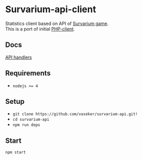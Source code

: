 # Survarium-api-client

Statistics client based on API of [Survarium game](http://survarium.com).  
This is a port of initial [PHP-client](https://github.com/PhpSurvarium/SurvariumAPI).

## Docs
[API handlers](http://vaseker.github.io/survarium-api/docs/global.html)

## Requirements
* `nodejs >= 4`

## Setup
* `git clone https://github.com/vaseker/survarium-api.git!`
* `cd survarium-api`
* `npm run deps`

## Start
`npm start`
